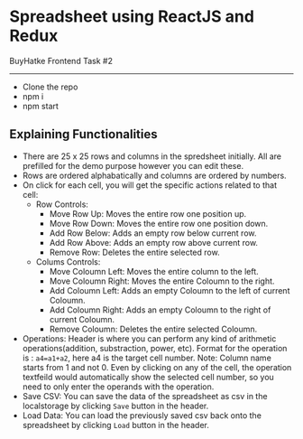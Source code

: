 # Spreadsheet using ReactJS and Redux
BuyHatke Frontend Task #2

----------------------

* Clone the repo
* npm i
* npm start

## Explaining Functionalities

* There are 25 x 25 rows and columns in the spredsheet initially. All are prefilled for the demo purpose however you can edit these.
* Rows are ordered alphabatically and columns are ordered by numbers.
* On click for each cell, you will get the specific actions related to that cell:
  * Row Controls:
    * Move Row Up: Moves the entire row one position up.
    * Move Row Down: Moves the entire row one position down.
    * Add Row Below: Adds an empty row below current row.
    * Add Row Above: Adds an empty row above current row.
    * Remove Row: Deletes the entire selected row.
  * Colums Controls:
    * Move Coloumn Left: Moves the entire column to the left.
    * Move Coloumn Right: Moves the entire Coloumn to the right.
    * Add Coloumn Left: Adds an empty Coloumn to the left of current Coloumn.
    * Add Coloumn Right: Adds an empty Coloumn to the right of current Coloumn.
    * Remove Coloumn: Deletes the entire selected Coloumn.
* Operations: Header is where you can perform any kind of arithmetic operations(addition, substraction, power, etc). Format for the operation is : `a4=a1+a2`, here a4 is the target cell number. Note: Column name starts from 1 and not 0. Even by clicking on any of the cell, the operation textfeild would automatically show the selected cell number, so you need to only enter the operands with the operation.
* Save CSV: You can save the data of the spreadsheet as csv in the localstorage by clicking `Save` button in the header.
* Load Data: You can load the previously saved csv back onto the spreadsheet by clicking `Load` button in the header.
